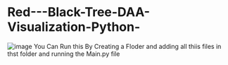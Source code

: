 # Red---Black-Tree-DAA-Visualization-Python-

![image](https://github.com/user-attachments/assets/7737db51-d1f8-48a5-bb71-721decffd577)
You Can Run this By Creating a Floder and adding all thiis files in thst folder and running the Main.py file 

